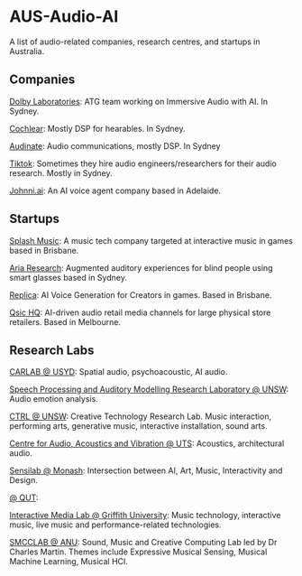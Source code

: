# AUS-Audio-AI
A list of audio-related companies, research centres, and startups in Australia.


## Companies

[Dolby Laboratories](https://www.dolby.com/): ATG team working on Immersive Audio with AI. In Sydney.

[Cochlear](https://www.cochlear.com/us/en/home): Mostly DSP for hearables. In Sydney.

[Audinate](https://www.audinate.com/): Audio communications, mostly DSP. In Sydney

[Tiktok](): Sometimes they hire audio engineers/researchers for their audio research. Mostly in Sydney.

[Johnni.ai](https://johnni.ai/?gad_source=1&gad_campaignid=22327961706&gbraid=0AAAAA_DnWq1LSBcjtDLsYZ3XrXEGLU99X&gclid=CjwKCAjwiezABhBZEiwAEbTPGHpYNT99h4m-C7X6iQBeecWhTdXGLNbvFByL_AzTgO8H8cbWABPQ5hoCbJwQAvD_BwE): An AI voice agent company based in Adelaide.


## Startups

[Splash Music](https://www.splashmusic.com/): A music tech company targeted at interactive music in games based in Brisbane.

[Aria Research](https://www.ariaresearch.com.au/): Augmented auditory experiences for blind people using smart glasses based in Sydney.

[Replica](https://www.replicastudios.com/): AI Voice Generation for Creators in games. Based in Brisbane.

[Qsic HQ](https://www.getqsic.com/): AI-driven audio retail media channels for large physical store retailers. Based in Melbourne.


## Research Labs

[CARLAB @ USYD](https://www.sydney.edu.au/engineering/our-research/laboratories-and-facilities/computing-and-audio-research-laboratory.html): Spatial audio, psychoacoustic, AI audio.

[Speech Processing and Auditory Modelling Research Laboratory @ UNSW](https://www2.ee.unsw.edu.au/cochlear-signal-processing-lab/): Audio emotion analysis.

[CTRL @ UNSW](https://www.unsw.edu.au/arts-design-architecture/our-schools/art-design/research/research-groups/creative-technologies-research-lab): Creative Technology Research Lab. Music interaction, performing arts, generative music, interactive installation, sound arts.

[Centre for Audio, Acoustics and Vibration @ UTS](https://www.uts.edu.au/research/centres/centre-audio-acoustics-and-vibration): Acoustics, architectural audio.

[Sensilab @ Monash](https://sensilab.monash.edu/): Intersection between AI, Art, Music, Interactivity and Design.

[ @ QUT]():

[Interactive Media Lab @ Griffith University](https://www.griffith.edu.au/research/arts-education-law/creative-arts-research-institute/themes/interactive-media-lab): Music technology, interactive music, live music and performance-related technologies. 

[SMCCLAB @ ANU](https://charlesmartin.au/lab/): Sound, Music and Creative Computing Lab led by Dr Charles Martin. Themes include Expressive Musical Sensing, Musical Machine Learning, Musical HCI.
